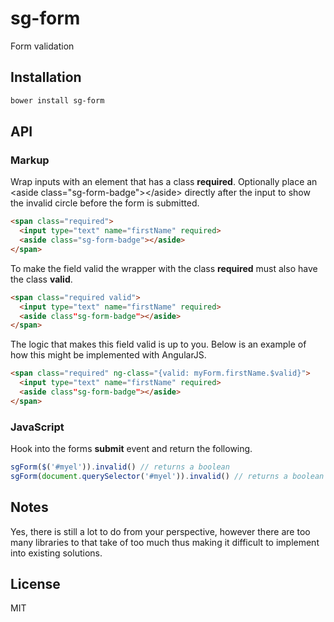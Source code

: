 # sg-form

Form validation

## Installation

```sh
bower install sg-form
```

## API

### Markup

Wrap inputs with an element that has a class **required**. Optionally place an &lt;aside class="sg-form-badge"&gt;&lt;/aside&gt; directly after the input to show the invalid circle before the form is submitted.

```html
<span class="required">
  <input type="text" name="firstName" required>
  <aside class="sg-form-badge"></aside>
</span>
```

To make the field valid the wrapper with the class **required** must also have the class **valid**.

```html
<span class="required valid">
  <input type="text" name="firstName" required>
  <aside class"sg-form-badge"></aside>
</span>
```

The logic that makes this field valid is up to you. Below is an example of how this might be implemented with AngularJS.

```html
<span class="required" ng-class="{valid: myForm.firstName.$valid}">
  <input type="text" name="firstName" required>
  <aside class"sg-form-badge"></aside>
</span>
```

### JavaScript

Hook into the forms **submit** event and return the following.

```javascript
sgForm($('#myel')).invalid() // returns a boolean
sgForm(document.querySelector('#myel')).invalid() // returns a boolean
```

## Notes

Yes, there is still a lot to do from your perspective, however there are too many libraries to that take of too much thus making it difficult to implement into existing solutions.

## License

MIT

